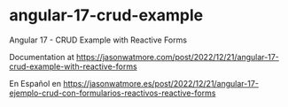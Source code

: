 # angular-17-crud-example

Angular 17 - CRUD Example with Reactive Forms

Documentation at https://jasonwatmore.com/post/2022/12/21/angular-17-crud-example-with-reactive-forms

En Español en https://jasonwatmore.es/post/2022/12/21/angular-17-ejemplo-crud-con-formularios-reactivos-reactive-forms